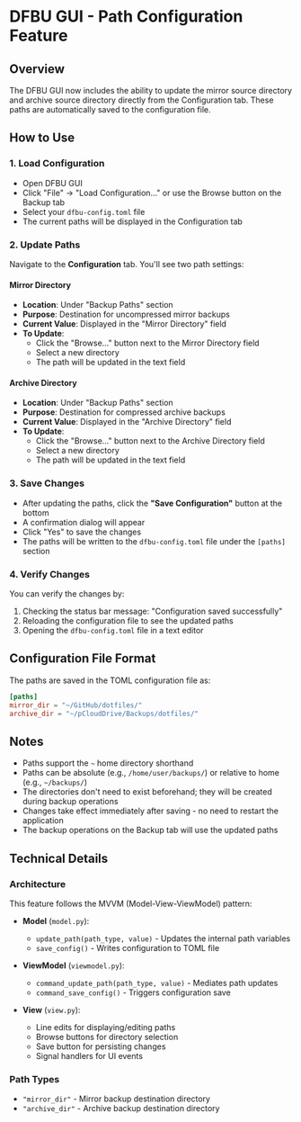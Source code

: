 # DFBU GUI - Path Configuration Feature

## Overview

The DFBU GUI now includes the ability to update the mirror source directory and archive source directory directly from the Configuration tab. These paths are automatically saved to the configuration file.

## How to Use

### 1. Load Configuration

- Open DFBU GUI
- Click "File" → "Load Configuration..." or use the Browse button on the Backup tab
- Select your `dfbu-config.toml` file
- The current paths will be displayed in the Configuration tab

### 2. Update Paths

Navigate to the **Configuration** tab. You'll see two path settings:

#### Mirror Directory

- **Location**: Under "Backup Paths" section
- **Purpose**: Destination for uncompressed mirror backups
- **Current Value**: Displayed in the "Mirror Directory" field
- **To Update**:
  - Click the "Browse..." button next to the Mirror Directory field
  - Select a new directory
  - The path will be updated in the text field

#### Archive Directory

- **Location**: Under "Backup Paths" section
- **Purpose**: Destination for compressed archive backups
- **Current Value**: Displayed in the "Archive Directory" field
- **To Update**:
  - Click the "Browse..." button next to the Archive Directory field
  - Select a new directory
  - The path will be updated in the text field

### 3. Save Changes

- After updating the paths, click the **"Save Configuration"** button at the bottom
- A confirmation dialog will appear
- Click "Yes" to save the changes
- The paths will be written to the `dfbu-config.toml` file under the `[paths]` section

### 4. Verify Changes

You can verify the changes by:

1. Checking the status bar message: "Configuration saved successfully"
2. Reloading the configuration file to see the updated paths
3. Opening the `dfbu-config.toml` file in a text editor

## Configuration File Format

The paths are saved in the TOML configuration file as:

```toml
[paths]
mirror_dir = "~/GitHub/dotfiles/"
archive_dir = "~/pCloudDrive/Backups/dotfiles/"
```

## Notes

- Paths support the `~` home directory shorthand
- Paths can be absolute (e.g., `/home/user/backups/`) or relative to home (e.g., `~/backups/`)
- The directories don't need to exist beforehand; they will be created during backup operations
- Changes take effect immediately after saving - no need to restart the application
- The backup operations on the Backup tab will use the updated paths

## Technical Details

### Architecture

This feature follows the MVVM (Model-View-ViewModel) pattern:

- **Model** (`model.py`):
  - `update_path(path_type, value)` - Updates the internal path variables
  - `save_config()` - Writes configuration to TOML file

- **ViewModel** (`viewmodel.py`):
  - `command_update_path(path_type, value)` - Mediates path updates
  - `command_save_config()` - Triggers configuration save

- **View** (`view.py`):
  - Line edits for displaying/editing paths
  - Browse buttons for directory selection
  - Save button for persisting changes
  - Signal handlers for UI events

### Path Types

- `"mirror_dir"` - Mirror backup destination directory
- `"archive_dir"` - Archive backup destination directory
